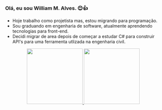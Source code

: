 ### Olá, eu sou William M. Alves. 😊👍

- Hoje trabalho como projetista mas, estou migrando para programação.
- Sou graduando em engenharia de software, atualmente aprendendo tecnologias para front-end.
- Decidi migrar de area depois de começar a estudar C# para construir API's para uma ferramenta utlizada na engenharia civil.


<div align="center">
  <a href="https://github.com/wmalves">
  <img height="180em" src="https://github-readme-stats.vercel.app/api?username=wmalves&show_icons=true&theme=dark&include_all_commits=true&count_private=true"/>
  <img height="180em" src="https://github-readme-stats.vercel.app/api/top-langs/?username=wmalves&layout=compact&langs_count=7&theme=dark"/>
</div>

